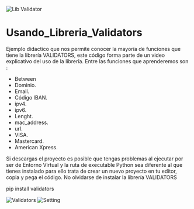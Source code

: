 ![Lib Validator](https://user-images.githubusercontent.com/7143758/222990934-03677339-15f8-42fd-8e58-a406f8f41d71.png)

# Usando_Libreria_Validators
Ejemplo didactico que nos permite conocer la mayoría de funciones que tiene la librería VALIDATORS, este código forma parte de un video explicativo
del uso de la librería.
Entre las funciones que aprenderemos son :
* Between
* Dominio.
* Email.
* Código IBAN.
* ipv4.
* ipv6.
* Lenght.
* mac_address.
* url.
* VISA.
* Mastercard.
* American Xpress.

Si descargas el proyecto es posible que tengas problemas al ejecutar por ser de Entorno Virtual y la ruta de executable Python sea diferente al que tienes instalado
para ello trata de crear un nuevo proyecto en tu editor, copia y pega el código. No olvidarse de instalar la librería VALIDATORS 

pip install validators


![Validators](https://user-images.githubusercontent.com/7143758/222991551-2fad25b8-1e4e-48f7-93f4-110528ca08b2.PNG)
![Setting](https://user-images.githubusercontent.com/7143758/222991893-161cf43c-c71f-4d47-8f0c-36ebaf6b7efb.PNG)

